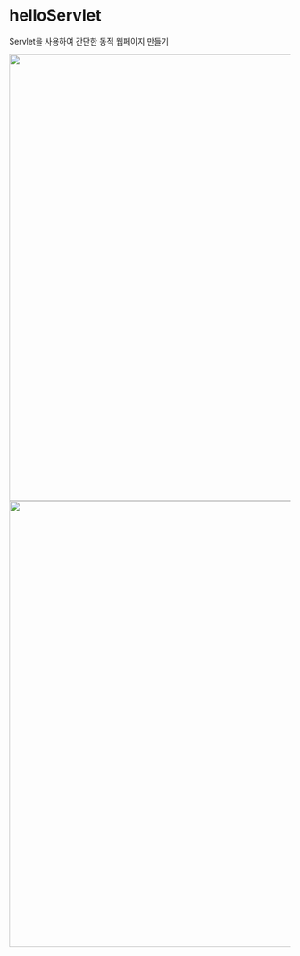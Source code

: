 # helloServlet

Servlet을 사용하여 간단한 동적 웹페이지 만들기

<img src="https://user-images.githubusercontent.com/56067179/109902391-bfa7e480-7cdd-11eb-8077-a4872e9777a2.PNG" width="800"/>
<img src="https://user-images.githubusercontent.com/56067179/109902394-c0d91180-7cdd-11eb-911d-4e63e2e43230.PNG" width="800"/>
